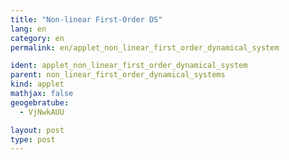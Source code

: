 ```yaml
---
title: "Non-linear First-Order DS"
lang: en
category: en
permalink: en/applet_non_linear_first_order_dynamical_system

ident: applet_non_linear_first_order_dynamical_system
parent: non_linear_first_order_dynamical_systems
kind: applet
mathjax: false
geogebratube:
  - VjNwkAUU

layout: post
type: post
---
```


<div style="height:600px; width:800px; margin: auto;" id="applet_containerVjNwkAUU"></div>